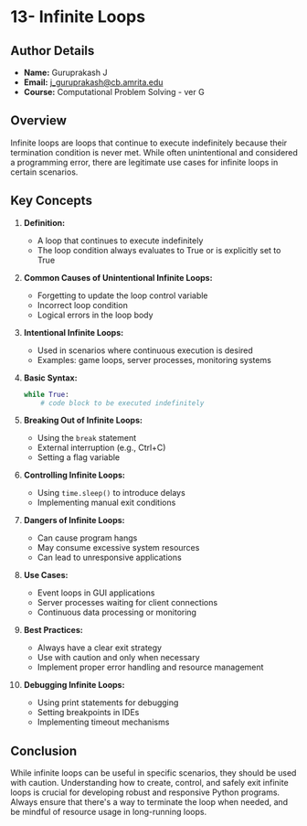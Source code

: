 # 13- Infinite Loops

## Author Details
- **Name:** Guruprakash J
- **Email:** j_guruprakash@cb.amrita.edu
- **Course:** Computational Problem Solving - ver G

## Overview
Infinite loops are loops that continue to execute indefinitely because their termination condition is never met. While often unintentional and considered a programming error, there are legitimate use cases for infinite loops in certain scenarios.

## Key Concepts

1. **Definition:**
   - A loop that continues to execute indefinitely
   - The loop condition always evaluates to True or is explicitly set to True

2. **Common Causes of Unintentional Infinite Loops:**
   - Forgetting to update the loop control variable
   - Incorrect loop condition
   - Logical errors in the loop body

3. **Intentional Infinite Loops:**
   - Used in scenarios where continuous execution is desired
   - Examples: game loops, server processes, monitoring systems

4. **Basic Syntax:**
   ```python
   while True:
       # code block to be executed indefinitely
   ```

5. **Breaking Out of Infinite Loops:**
   - Using the `break` statement
   - External interruption (e.g., Ctrl+C)
   - Setting a flag variable

6. **Controlling Infinite Loops:**
   - Using `time.sleep()` to introduce delays
   - Implementing manual exit conditions

7. **Dangers of Infinite Loops:**
   - Can cause program hangs
   - May consume excessive system resources
   - Can lead to unresponsive applications

8. **Use Cases:**
   - Event loops in GUI applications
   - Server processes waiting for client connections
   - Continuous data processing or monitoring

9. **Best Practices:**
   - Always have a clear exit strategy
   - Use with caution and only when necessary
   - Implement proper error handling and resource management

10. **Debugging Infinite Loops:**
    - Using print statements for debugging
    - Setting breakpoints in IDEs
    - Implementing timeout mechanisms

## Conclusion

While infinite loops can be useful in specific scenarios, they should be used with caution. Understanding how to create, control, and safely exit infinite loops is crucial for developing robust and responsive Python programs. Always ensure that there's a way to terminate the loop when needed, and be mindful of resource usage in long-running loops.
